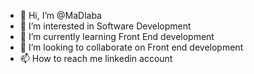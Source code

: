 - 👋 Hi, I’m @MaDlaba
- 👀 I’m interested in Software Development
- 🌱 I’m currently learning Front End development
- 💞️ I’m looking to collaborate on Front end development
- 📫 How to reach me linkedin account 

<!---
MaDlaba/MaDlaba is a ✨ special ✨ repository because its `README.md` (this file) appears on your GitHub profile.
You can click the Preview link to take a look at your changes.
--->
